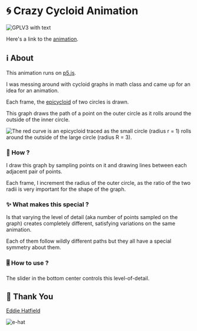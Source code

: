 # 🌀 Crazy Cycloid Animation

![GPLV3 with text](https://www.gnu.org/graphics/gplv3-with-text-136x68.png)

Here's a link to the [animation](https://monproweb.github.io/crazy-cycloid-anim/).

## ℹ️ About

This animation runs on [p5.js](https://p5js.org/).

I was messing around with cycloid graphs in math class and came up for an idea for an animation. 

Each frame, the [epicycloid](https://en.wikipedia.org/wiki/Epicycloid) of two circles is drawn.

This graph draws the path of a point on the outer circle as it rolls around the outside of the inner circle.

![The red curve is an epicycloid traced as the small circle (radius r = 1) rolls around the outside of the large circle (radius R = 3).](https://upload.wikimedia.org/wikipedia/commons/a/ae/EpitrochoidOn3-generation.gif)

### 🧠 How ?

I draw this graph by sampling points on it and drawing lines between each adjacent pair of points. 

Each frame, I increment the radius of the outer circle, as the ratio of the two radii is very important for the shape of the graph.

### ✨ What makes this special ?

Is that varying the level of detail (aka number of points sampled on the graph) creates completely different, satisfying variations on the same animation.

Each of them follow wildly different paths but they all have a special symmetry about them.

### 🎚️ How to use ?

The slider in the bottom center controls this level-of-detail.

## 🙏 Thank You

[Eddie Hatfield](https://github.com/e-hat/crazy-cycloid-anim)

![e-hat](https://avatars.githubusercontent.com/u/22687828?v=4)